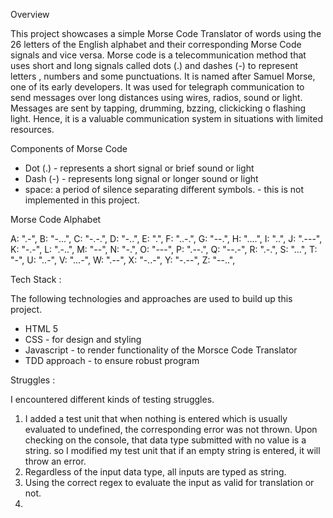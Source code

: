 Overview

This project showcases a simple Morse Code Translator of words using the 26 letters of the English alphabet and their corresponding Morse Code signals and vice versa.
Morse code is a telecommunication method that uses short and long signals called dots (.) and dashes (-) to represent letters , numbers and some punctuations. It is named after Samuel Morse, one of its early developers. It was used for telegraph communication to send messages over long distances using wires, radios, sound or light. Messages are sent by tapping, drumming, bzzing, clickicking o flashing light. Hence, it is a valuable communication system in situations with limited resources.

Components of Morse Code

- Dot (.) - represents a short signal or brief sound or light
- Dash (-) - represents long signal or longer sound or light
- space: a period of silence separating different symbols. - this is not implemented in this project.

Morse Code Alphabet

A: ".-",
B: "-...",
C: "-.-.",
D: "-..",
E: ".",
F: "..-.",
G: "--.",
H: "....",
I: "..",
J: ".---",
K: "-.-",
L: ".-..",
M: "--",
N: "-.",
O: "---",
P: ".--.",
Q: "--.-",
R: ".-.",
S: "...",
T: "-",
U: "..-",
V: "...-",
W: ".--",
X: "-..-",
Y: "-.--",
Z: "--..",

Tech Stack :

The following technologies and approaches are used to build up this project.

- HTML 5
- CSS - for design and styling
- Javascript - to render functionality of the Morsce Code Translator
- TDD approach - to ensure robust program

Struggles :

I encountered different kinds of testing struggles.

1. I added a test unit that when nothing is entered which is usually evaluated to undefined, the corresponding error was not thrown. Upon checking on the console, that data type submitted with no value is a string. so I modified my test unit that if an empty string is entered, it will throw an error.
2. Regardless of the input data type, all inputs are typed as string.
3. Using the correct regex to evaluate the input as valid for translation or not.
4.
